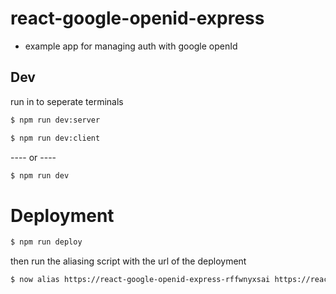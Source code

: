 # react-google-openid-express

* example app for managing auth with google openId

## Dev 

run in to seperate terminals

```bash
$ npm run dev:server
```

```bash
$ npm run dev:client
```

---- or ----

```bash 
$ npm run dev
```

# Deployment 

```bash
$ npm run deploy
```

then run the aliasing script with the url of the deployment

```bash
$ now alias https://react-google-openid-express-rffwnyxsai https://react-google-openid-express
```